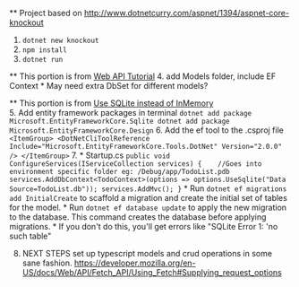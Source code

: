 ** Project based on http://www.dotnetcurry.com/aspnet/1394/aspnet-core-knockout
1. `dotnet new knockout`
2. `npm install`
3. `dotnet run`

** This portion is from  [Web API Tutorial](https://docs.microsoft.com/en-us/aspnet/core/tutorials/web-api-vsc#add-support-for-entity-framework-core)
4. add Models folder, include EF Context
    * May need extra DbSet for different models?

** This portion is from [Use SQLite instead of InMemory](https://docs.microsoft.com/en-us/ef/core/get-started/netcore/new-db-sqlite)    
5. Add entity framework packages in terminal
    ```
    dotnet add package Microsoft.EntityFrameworkCore.Sqlite
    dotnet add package Microsoft.EntityFrameworkCore.Design
    ``` 
6. Add the ef tool to the .csproj file 
    ```
    <ItemGroup>
        <DotNetCliToolReference Include="Microsoft.EntityFrameworkCore.Tools.DotNet" Version="2.0.0" />
    </ItemGroup>
    ```
7. * Startup.cs
    ```
    public void ConfigureServices(IServiceCollection services)
    {   
        //Goes into environment specific folder eg: /Debug/app/TodoList.pdb
        services.AddDbContext<TodoContext>(options => options.UseSqlite("Data Source=TodoList.db"));
        services.AddMvc();
    }
    ```
    * Run `dotnet ef migrations add InitialCreate` to scaffold a migration and create the initial set of tables for the model.
    * Run `dotnet ef database update` to apply the new migration to the database. This command creates the database before applying migrations.
        * If you don't do this, you'll get errors like "SQLite Error 1: 'no such table"

8. NEXT STEPS set up typescript models and crud operations in some sane fashion.
https://developer.mozilla.org/en-US/docs/Web/API/Fetch_API/Using_Fetch#Supplying_request_options
